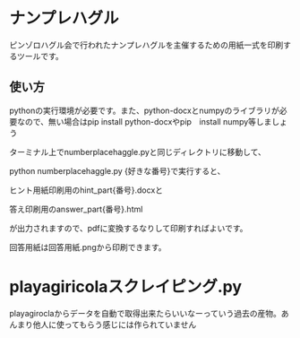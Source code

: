 # ナンプレハグル
ピンゾロハグル会で行われたナンプレハグルを主催するための用紙一式を印刷するツールです。
## 使い方 
pythonの実行環境が必要です。また、python-docxとnumpyのライブラリが必要なので、無い場合はpip install python-docxやpip　install numpy等しましょう

ターミナル上でnumberplacehaggle.pyと同じディレクトリに移動して、

python numberplacehaggle.py {好きな番号}で実行すると、

ヒント用紙印刷用のhint_part{番号}.docxと

答え印刷用のanswer_part{番号}.html

が出力されますので、pdfに変換するなりして印刷すればよいです。

回答用紙は回答用紙.pngから印刷できます。

# playagiricolaスクレイピング.py
playagiroclaからデータを自動で取得出来たらいいなーっていう過去の産物。あんまり他人に使ってもらう感じには作られていません
